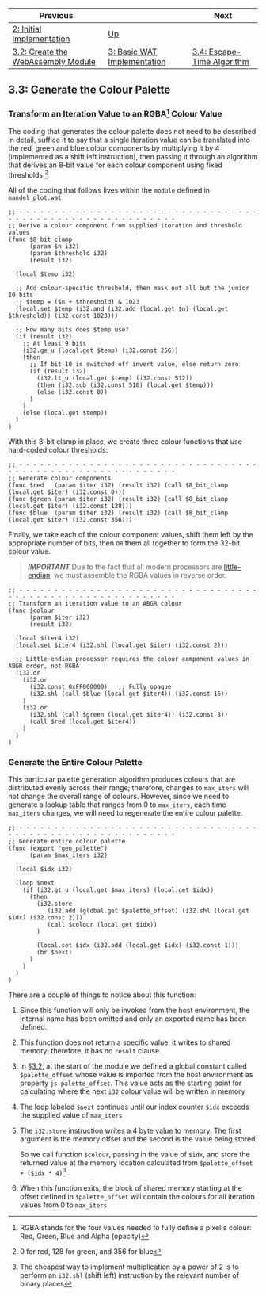 | Previous | | Next
|---|---|---
| [2: Initial Implementation](../../02%20Initial%20Implementation/README.md) | [Up](../README.md) | 
| [3.2: Create the WebAssembly Module](../02/README.md) | [3: Basic WAT Implementation](../README.md) | [3.4: Escape-Time Algorithm](../04/README.md)

## 3.3: Generate the Colour Palette

### Transform an Iteration Value to an RGBA[^1] Colour Value
The coding that generates the colour palette does not need to be described in detail, suffice it to say that a single iteration value can be translated into the red, green and blue colour components by multiplying it by 4 (implemented as a shift left instruction), then passing it through an algorithm that derives an 8-bit value for each colour component using fixed thresholds.[^2]

All of the coding that follows lives within the `module` defined in `mandel_plot.wat`

```wat
;; - - - - - - - - - - - - - - - - - - - - - - - - - - - - - - - - - - - - - - - - - - - - - - - - - - - - - - - - - -
;; Derive a colour component from supplied iteration and threshold values
(func $8_bit_clamp
      (param $n i32)
      (param $threshold i32)
      (result i32)

  (local $temp i32)

  ;; Add colour-specific threshold, then mask out all but the junior 10 bits
  ;; $temp = ($n + $threshold) & 1023
  (local.set $temp (i32.and (i32.add (local.get $n) (local.get $threshold)) (i32.const 1023)))

  ;; How many bits does $temp use?
  (if (result i32)
    ;; At least 9 bits
    (i32.ge_u (local.get $temp) (i32.const 256))
    (then
      ;; If bit 10 is switched off invert value, else return zero
      (if (result i32)
        (i32.lt_u (local.get $temp) (i32.const 512))
        (then (i32.sub (i32.const 510) (local.get $temp)))
        (else (i32.const 0))
      )
    )
    (else (local.get $temp))
  )
)
```

With this 8-bit clamp in place, we create three colour functions that use hard-coded colour thresholds:

```wat
;; - - - - - - - - - - - - - - - - - - - - - - - - - - - - - - - - - - - - - - - - - - - - - - - - - - - - - - - - - -
;; Generate colour components
(func $red   (param $iter i32) (result i32) (call $8_bit_clamp (local.get $iter) (i32.const 0)))
(func $green (param $iter i32) (result i32) (call $8_bit_clamp (local.get $iter) (i32.const 128)))
(func $blue  (param $iter i32) (result i32) (call $8_bit_clamp (local.get $iter) (i32.const 356)))
```

Finally, we take each of the colour component values, shift them left by the appropriate number of bits, then `OR` them all together to form the 32-bit colour value.

> ***IMPORTANT***
> Due to the fact that all modern processors are [little-endian](https://en.wikipedia.org/wiki/Endianness), we must assemble the RGBA values in reverse order.

```wat
;; - - - - - - - - - - - - - - - - - - - - - - - - - - - - - - - - - - - - - - - - - - - - - - - - - - - - - - - - - -
;; Transform an iteration value to an ABGR colour
(func $colour
      (param $iter i32)
      (result i32)

  (local $iter4 i32)
  (local.set $iter4 (i32.shl (local.get $iter) (i32.const 2)))

  ;; Little-endian processor requires the colour component values in ABGR order, not RGBA
  (i32.or
    (i32.or
      (i32.const 0xFF000000)   ;; Fully opaque
      (i32.shl (call $blue (local.get $iter4)) (i32.const 16))
    )
    (i32.or
      (i32.shl (call $green (local.get $iter4)) (i32.const 8))
      (call $red (local.get $iter4))
    )
  )
)
```

### Generate the Entire Colour Palette

This particular palette generation algorithm produces colours that are distributed evenly across their range; therefore, changes to `max_iters` will not change the overall range of colours.  However, since we need to generate a lookup table that ranges from 0 to `max_iters`, each time `max_iters` changes, we will need to regenerate the entire colour palette.

```wat
;; - - - - - - - - - - - - - - - - - - - - - - - - - - - - - - - - - - - - - - - - - - - - - - - - - - - - - - - - - -
;; Generate entire colour palette
(func (export "gen_palette")
      (param $max_iters i32)

  (local $idx i32)

  (loop $next
    (if (i32.gt_u (local.get $max_iters) (local.get $idx))
      (then
        (i32.store
           (i32.add (global.get $palette_offset) (i32.shl (local.get $idx) (i32.const 2)))
           (call $colour (local.get $idx))
        )

        (local.set $idx (i32.add (local.get $idx) (i32.const 1)))
        (br $next)
      )
    )
  )
)
```

There are a couple of things to notice about this function:

1. Since this function will only be invoked from the host environment, the internal name has been omitted and only an exported name has been defined.
1. This function does not return a specific value, it writes to shared memory; therefore, it has no `result` clause.
1. In [§3.2](../02/README.md), at the start of the module we defined a global constant called `$palette_offset` whose value is imported from the host environment as property `js.palette_offset`.  This value acts as the starting point for calculating where the next `i32` colour value will be written in memory
1. The loop labeled `$next` continues until our index counter `$idx` exceeds the supplied value of `max_iters`
1. The `i32.store` instruction writes a 4 byte value to memory.  The first argument is the memory offset and the second is the value being stored.  

   So we call function `$colour`, passing in the value of `$idx`, and store the returned value at the memory location calculated from `$palette_offset + ($idx * 4)`[^3]
3. When this function exits, the block of shared memory starting at the offset defined in `$palette_offset` will contain the colours for all iteration values from 0 to `max_iters`



[^1]: RGBA stands for the four values needed to fully define a pixel's colour: Red, Green, Blue and Alpha (opacity)
[^2]: 0 for red, 128 for green, and 356 for blue
[^3]: The cheapest way to implement multiplication by a power of 2 is to perform an `i32.shl` (shift left) instruction by the relevant number of binary places
